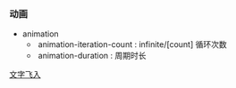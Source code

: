### 动画

- animation
  - ​    animation-iteration-count  : infinite/[count]    循环次数
  - ​    animation-duration : 周期时长

[文字飞入](https://demo.cssworld.cn/8/6-4.php)   

